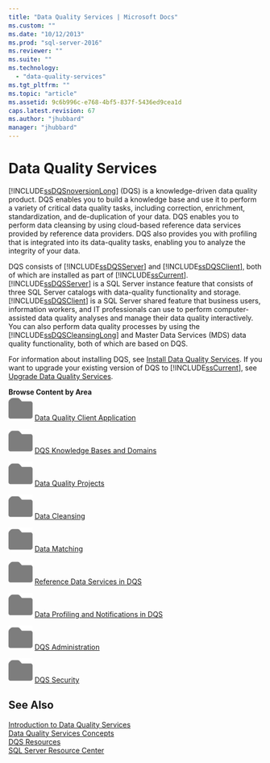```yaml
---
title: "Data Quality Services | Microsoft Docs"
ms.custom: ""
ms.date: "10/12/2013"
ms.prod: "sql-server-2016"
ms.reviewer: ""
ms.suite: ""
ms.technology: 
  - "data-quality-services"
ms.tgt_pltfrm: ""
ms.topic: "article"
ms.assetid: 9c6b996c-e768-4bf5-837f-5436ed9cea1d
caps.latest.revision: 67
ms.author: "jhubbard"
manager: "jhubbard"
---
```

# Data Quality Services
  [!INCLUDE[ssDQSnoversionLong](../analysis-services/data-mining/includes/ssdqsnoversionlong-md.md)] (DQS) is a knowledge-driven data quality product. DQS enables you to build a knowledge base and use it to perform a variety of critical data quality tasks, including correction, enrichment, standardization, and de-duplication of your data. DQS enables you to perform data cleansing by using cloud-based reference data services provided by reference data providers. DQS also provides you with profiling that is integrated into its data-quality tasks, enabling you to analyze the integrity of your data.  
  
 DQS consists of [!INCLUDE[ssDQSServer](../data-quality-services/includes/ssdqsserver-md.md)] and [!INCLUDE[ssDQSClient](../a9retired/includes/ssdqsclient-md.md)], both of which are installed as part of [!INCLUDE[ssCurrent](../a9notintoc/includes/sscurrent-md.md)]. [!INCLUDE[ssDQSServer](../data-quality-services/includes/ssdqsserver-md.md)] is a SQL Server instance feature that consists of three SQL Server catalogs with data-quality functionality and storage. [!INCLUDE[ssDQSClient](../a9retired/includes/ssdqsclient-md.md)] is a SQL Server shared feature that business users, information workers, and IT professionals can use to perform computer-assisted data quality analyses and manage their data quality interactively. You can also perform data quality processes by using the [!INCLUDE[ssDQSCleansingLong](../data-quality-services/includes/ssdqscleansinglong-md.md)] and Master Data Services (MDS) data quality functionality, both of which are based on DQS.  
  
 For information about installing DQS, see [Install Data Quality Services](../data-quality-services/install/windows/install-data-quality-services.md). If you want to upgrade your existing version of DQS to [!INCLUDE[ssCurrent](../a9notintoc/includes/sscurrent-md.md)], see [Upgrade Data Quality Services](../database-engine/install/windows/upgrade-data-quality-services.md).  
  
 **Browse Content by Area**  
 ![Small File Folder Icon](../a9retired/media/filefolder-small.png "Small File Folder Icon") [Data Quality Client Application](../data-quality-services/data-quality-client-application.md)  
  
 ![Small File Folder Icon](../a9retired/media/filefolder-small.png "Small File Folder Icon") [DQS Knowledge Bases and Domains](../data-quality-services/dqs-knowledge-bases-and-domains.md)  
  
 ![Small File Folder Icon](../a9retired/media/filefolder-small.png "Small File Folder Icon") [Data Quality Projects](../data-quality-services/data-quality-projects-dqs.md)  
  
 ![Small File Folder Icon](../a9retired/media/filefolder-small.png "Small File Folder Icon") [Data Cleansing](../data-quality-services/data-cleansing.md)  
  
 ![Small File Folder Icon](../a9retired/media/filefolder-small.png "Small File Folder Icon") [Data Matching](../data-quality-services/data-matching.md)  
  
 ![Small File Folder Icon](../a9retired/media/filefolder-small.png "Small File Folder Icon") [Reference Data Services in DQS](../data-quality-services/reference-data-services-in-dqs.md)  
  
 ![Small File Folder Icon](../a9retired/media/filefolder-small.png "Small File Folder Icon") [Data Profiling and Notifications in DQS](../data-quality-services/data-profiling-and-notifications-in-dqs.md)  
  
 ![Small File Folder Icon](../a9retired/media/filefolder-small.png "Small File Folder Icon") [DQS Administration](../data-quality-services/dqs-administration.md)  
  
 ![Small File Folder Icon](../a9retired/media/filefolder-small.png "Small File Folder Icon") [DQS Security](../data-quality-services/dqs-security.md)  
  
## See Also  
 [Introduction to Data Quality Services](../data-quality-services/introduction-to-data-quality-services.md)   
 [Data Quality Services Concepts](../data-quality-services/data-quality-services-concepts.md)   
 [DQS Resources](http://technet.microsoft.com/sqlserver/hh780961)   
 [SQL Server Resource Center](http://go.microsoft.com/fwlink/?linkID=219676)  
  
  